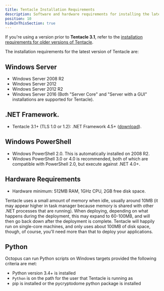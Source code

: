 ```yaml
---
title: Tentacle Installation Requirements
description: Software and hardware requirements for installing the latest version of Tentacle.
position: 10
hideInThisSection: true
---
```


If you're using a version prior to **Tentacle 3.1**, refer to the [installation requirements for older versions of Tentacle](/docs/infrastructure/deployment-targets/windows-targets/requirements/legacy-requirements.md).

The installation requirements for the latest version of Tentacle are:

## Windows Server

-  Windows Server 2008 R2
-  Windows Server 2012
-  Windows Server 2012 R2 
-  Windows Server 2016 (Both "Server Core" and "Server with a GUI" installations are supported for Tentacle).

## .NET Framework.

- Tentacle 3.1+ (TLS 1.0 or 1.2): .NET Framework 4.5+ ([download](http://www.microsoft.com/en-au/download/details.aspx?id=42643)).

## Windows PowerShell

- Windows PowerShell 2.0. This is automatically installed on 2008 R2.
- Windows PowerShell 3.0 or 4.0 is recommended, both of which are compatible with PowerShell 2.0, but execute against .NET 4.0+.

## Hardware Requirements

- Hardware minimum: 512MB RAM, 1GHz CPU, 2GB free disk space.

Tentacle uses a small amount of memory when idle, usually around 10MB (it may appear higher in task manager because memory is shared with other .NET processes that are running). When deploying, depending on what happens during the deployment, this may expand to 60-100MB, and will then go back down after the deployment is complete. Tentacle will happily run on single-core machines, and only uses about 100MB of disk space, though, of course, you'll need more than that to deploy your applications.

## Python
Octopus can run Python scripts on Windows targets provided the following criteria are met:

- Python version 3.4+ is installed
- `Python` is on the path for the user that Tentacle is running as
- pip is installed or the pycryptodome python package is installed